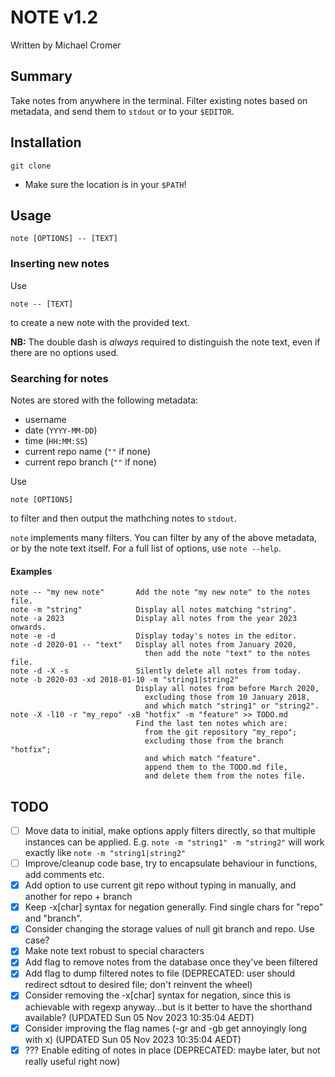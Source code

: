 # NOTE v1.2

Written by Michael Cromer

## Summary

Take notes from anywhere in the terminal. Filter existing notes based on metadata, and send them to `stdout` or to your
`$EDITOR`.

## Installation

    git clone

- Make sure the location is in your `$PATH`!

## Usage

    note [OPTIONS] -- [TEXT]

### Inserting new notes

Use
    
    note -- [TEXT]

to create a new note with the provided text.

__NB:__ The double dash is _always_ required to distinguish the note text, even if there are no options used.

### Searching for notes

Notes are stored with the following metadata:
- username
- date (`YYYY-MM-DD`)
- time (`HH:MM:SS`)
- current repo name (`""` if none)
- current repo branch (`""` if none)

Use

    note [OPTIONS]

to filter and then output the mathching notes to `stdout`.

`note` implements many filters. You can filter by any of the above metadata, or by the note text itself. For a full list of options, use `note --help`.

#### Examples

    note -- "my new note"       Add the note "my new note" to the notes file.
    note -m "string"            Display all notes matching "string".
    note -a 2023                Display all notes from the year 2023 onwards.
    note -e -d                  Display today's notes in the editor.
    note -d 2020-01 -- "text"   Display all notes from January 2020,
                                  then add the note "text" to the notes file.
    note -d -X -s               Silently delete all notes from today.
    note -b 2020-03 -xd 2018-01-10 -m "string1|string2" 
                                Display all notes from before March 2020, 
                                  excluding those from 10 January 2018,
                                  and which match "string1" or "string2".
    note -X -l10 -r "my_repo" -xB "hotfix" -m "feature" >> TODO.md
                                Find the last ten notes which are:
                                  from the git repository "my_repo"; 
                                  excluding those from the branch "hotfix";
                                  and which match "feature". 
                                  append them to the TODO.md file,
                                  and delete them from the notes file.

## TODO

- [ ] Move data to initial, make options apply filters directly, so that multiple instances can be applied. E.g. `note
  -m "string1" -m "string2"` will work exactly like `note -m "string1|string2"`
- [ ] Improve/cleanup code base, try to encapsulate behaviour in functions, add comments etc.
- [X] Add option to use current git repo without typing in manually, and another for repo + branch
- [X] Keep -x[char] syntax for negation generally. Find single chars for "repo" and "branch".
- [X] Consider changing the storage values of null git branch and repo. Use case?
- [X] Make note text robust to special characters
- [X] Add flag to remove notes from the database once they've been filtered
- [X] Add flag to dump filtered notes to file (DEPRECATED: user should redirect sdtout to desired file; don't reinvent
  the wheel)
- [X] Consider removing the -x[char] syntax for negation, since this is achievable with regexp anyway...but is it better
  to have the shorthand available? (UPDATED Sun 05 Nov 2023 10:35:04 AEDT)
- [X] Consider improving the flag names (-gr and -gb get annoyingly long with x) (UPDATED Sun 05 Nov 2023 10:35:04
  AEDT)
- [X] ??? Enable editing of notes in place (DEPRECATED: maybe later, but not really useful right now)
